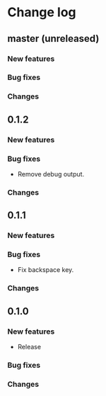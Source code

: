 # Change log

## master (unreleased)

### New features

### Bug fixes

### Changes


## 0.1.2

### New features

### Bug fixes

* Remove debug output.


### Changes

## 0.1.1

### New features

### Bug fixes

* Fix backspace key.

### Changes



## 0.1.0

### New features

* Release

### Bug fixes

### Changes

